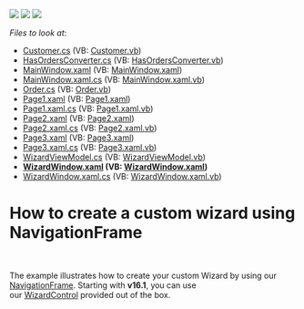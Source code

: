 <!-- default badges list -->
![](https://img.shields.io/endpoint?url=https://codecentral.devexpress.com/api/v1/VersionRange/128659372/21.1.5%2B)
[![](https://img.shields.io/badge/Open_in_DevExpress_Support_Center-FF7200?style=flat-square&logo=DevExpress&logoColor=white)](https://supportcenter.devexpress.com/ticket/details/T192371)
[![](https://img.shields.io/badge/📖_How_to_use_DevExpress_Examples-e9f6fc?style=flat-square)](https://docs.devexpress.com/GeneralInformation/403183)
<!-- default badges end -->
<!-- default file list -->
*Files to look at*:

* [Customer.cs](./CS/NavigationFrameWizard/Customer.cs) (VB: [Customer.vb](./VB/NavigationFrameWizard/Customer.vb))
* [HasOrdersConverter.cs](./CS/NavigationFrameWizard/HasOrdersConverter.cs) (VB: [HasOrdersConverter.vb](./VB/NavigationFrameWizard/HasOrdersConverter.vb))
* [MainWindow.xaml](./CS/NavigationFrameWizard/MainWindow.xaml) (VB: [MainWindow.xaml](./VB/NavigationFrameWizard/MainWindow.xaml))
* [MainWindow.xaml.cs](./CS/NavigationFrameWizard/MainWindow.xaml.cs) (VB: [MainWindow.xaml.vb](./VB/NavigationFrameWizard/MainWindow.xaml.vb))
* [Order.cs](./CS/NavigationFrameWizard/Order.cs) (VB: [Order.vb](./VB/NavigationFrameWizard/Order.vb))
* [Page1.xaml](./CS/NavigationFrameWizard/Page1.xaml) (VB: [Page1.xaml](./VB/NavigationFrameWizard/Page1.xaml))
* [Page1.xaml.cs](./CS/NavigationFrameWizard/Page1.xaml.cs) (VB: [Page1.xaml.vb](./VB/NavigationFrameWizard/Page1.xaml.vb))
* [Page2.xaml](./CS/NavigationFrameWizard/Page2.xaml) (VB: [Page2.xaml](./VB/NavigationFrameWizard/Page2.xaml))
* [Page2.xaml.cs](./CS/NavigationFrameWizard/Page2.xaml.cs) (VB: [Page2.xaml.vb](./VB/NavigationFrameWizard/Page2.xaml.vb))
* [Page3.xaml](./CS/NavigationFrameWizard/Page3.xaml) (VB: [Page3.xaml](./VB/NavigationFrameWizard/Page3.xaml))
* [Page3.xaml.cs](./CS/NavigationFrameWizard/Page3.xaml.cs) (VB: [Page3.xaml.vb](./VB/NavigationFrameWizard/Page3.xaml.vb))
* [WizardViewModel.cs](./CS/NavigationFrameWizard/WizardViewModel.cs) (VB: [WizardViewModel.vb](./VB/NavigationFrameWizard/WizardViewModel.vb))
* **[WizardWindow.xaml](./CS/NavigationFrameWizard/WizardWindow.xaml) (VB: [WizardWindow.xaml](./VB/NavigationFrameWizard/WizardWindow.xaml))**
* [WizardWindow.xaml.cs](./CS/NavigationFrameWizard/WizardWindow.xaml.cs) (VB: [WizardWindow.xaml.vb](./VB/NavigationFrameWizard/WizardWindow.xaml.vb))
<!-- default file list end -->
# How to create a custom wizard using NavigationFrame


<br>
<p>The example illustrates how to create your custom Wizard by using our <a href="https://documentation.devexpress.com/#wpf/clsDevExpressXpfWindowsUINavigationFrametopic">NavigationFrame</a>. Starting with <strong>v16.1</strong>, you can use our <a href="https://documentation.devexpress.com/WPF/CustomDocument115979.aspx">WizardControl</a> provided out of the box. </p>

<br/>


